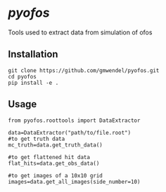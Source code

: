 # *pyofos*

Tools used to extract data from simulation of ofos


## Installation

```
git clone https://github.com/gmwendel/pyofos.git
cd pyofos
pip install -e .
```

## Usage

```
from pyofos.roottools import DataExtractor

data=DataExtractor("path/to/file.root")
#to get truth data
mc_truth=data.get_truth_data()

#to get flattened hit data
flat_hits=data.get_obs_data()

#to get images of a 10x10 grid
images=data.get_all_images(side_number=10)
```




